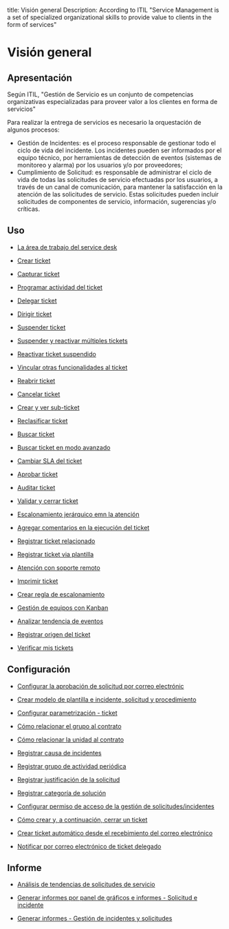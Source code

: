 title: Visión general
Description: According to ITIL "Service Management is a set of specialized organizational skills to provide value to clients in the form of services"
# Visión general

Apresentación
----------------
Según ITIL, "Gestión de Servicio es un conjunto de competencias organizativas especializadas para proveer valor a los clientes en forma de servicios"

Para realizar la entrega de servicios es necesario la orquestación de algunos procesos:

 + Gestión de Incidentes: es el proceso responsable de gestionar todo el ciclo de vida del incidente. Los incidentes pueden ser          informados por el equipo técnico, por herramientas de detección de eventos (sistemas de monitoreo y alarma) por los usuarios y/o por proveedores;
 + Cumplimiento de Solicitud: es responsable de administrar el ciclo de vida de todas las solicitudes de servicio efectuadas por los usuarios, a través de un canal de comunicación, para mantener la satisfacción en la atención de las solicitudes de servicio. Estas solicitudes pueden incluir solicitudes de componentes de servicio, información, sugerencias y/o críticas.

Uso
-------

- [La área de trabajo del service desk](/es-es/citsmart-platform-9/processes/tickets/use/desktop-of-service-desk.html)

- [Crear ticket](/es-es/citsmart-platform-9/processes/tickets/use/create-ticket.html)

- [Capturar ticket](/es-es/citsmart-platform-9/processes/tickets/use/capture-ticket.html)

- [Programar actividad del ticket](/es-es/citsmart-platform-9/processes/tickets/use/schedule-ticket-activity.html)

- [Delegar ticket](/es-es/citsmart-platform-9/processes/tickets/use/delegate-ticket.html)

- [Dirigir ticket](/es-es/citsmart-platform-9/processes/tickets/use/direct-the-ticket.html)

- [Suspender ticket](/es-es/citsmart-platform-9/processes/tickets/use/suspend-ticket.html)

- [Suspender y reactivar múltiples tickets](/es-es/citsmart-platform-9/processes/tickets/use/suspend-and-reactivate-tickets.html)

- [Reactivar ticket suspendido](/es-es/citsmart-platform-9/processes/tickets/use/reactivate-a-ticket-suspended.html)

- [Vincular otras funcionalidades al ticket](/es-es/citsmart-platform-9/processes/tickets/use/link-other-functionalities-to-the-ticket.html)

- [Reabrir ticket](/es-es/citsmart-platform-9/processes/tickets/use/reopen-ticket.html)

- [Cancelar ticket](/es-es/citsmart-platform-9/processes/tickets/use/cancel-ticket.html)

- [Crear y ver sub-ticket](/es-es/citsmart-platform-9/processes/tickets/use/create-and-view-sub-request.html)

- [Reclasificar ticket](/es-es/citsmart-platform-9/processes/tickets/use/reclassify-ticket.html)

- [Buscar ticket](/es-es/citsmart-platform-9/processes/tickets/use/locate-a-ticket.html)

- [Buscar ticket en modo avanzado](/es-es/citsmart-platform-9/processes/tickets/use/search-ticket-in-the-advanced-mode.html)

- [Cambiar SLA del ticket](/es-es/citsmart-platform-9/processes/tickets/use/change-SLA-of-a-ticket.html)

- [Aprobar ticket](/es-es/citsmart-platform-9/processes/tickets/use/approve-a-ticket.html)

- [Auditar ticket](/es-es/citsmart-platform-9/processes/tickets/use/audit-a-ticket.html)

- [Validar y cerrar ticket](/es-es/citsmart-platform-9/processes/tickets/use/validate-ticket.html)

- [Escalonamiento jerárquico emn la atención](/es-es/citsmart-platform-9/processes/tickets/use/hierarchical-escalation-in-the-attendance.html)

- [Agregar comentarios en la ejecución del ticket](/es-es/citsmart-platform-9/processes/tickets/use/register-ticket-occurrences.html)

- [Registrar ticket relacionado](/es-es/citsmart-platform-9/processes/tickets/use/register-ticket-related.html)

- [Registrar ticket via plantilla](/es-es/citsmart-platform-9/processes/tickets/use/register-ticket-via-template.html)

- [Atención con soporte remoto](/es-es/citsmart-platform-9/processes/tickets/use/attend-with-remote-support.html)

- [Imprimir ticket](/es-es/citsmart-platform-9/processes/tickets/use/print-ticket.html)

- [Crear regla de escalonamiento](/es-es/citsmart-platform-9/processes/tickets/use/create-escalation-rule.html)

- [Gestión de equipos con Kanban](/es-es/citsmart-platform-9/processes/tickets/use/manage-a-ticket-with-Kanban.html)

- [Analizar tendencia de eventos](/es-es/citsmart-platform-9/processes/tickets/use/analyze-event-trends.html)

- [Registrar origen del ticket](/es-es/citsmart-platform-9/processes/tickets/use/register-ticket-source.html)

- [Verificar mis tickets](/es-es/citsmart-platform-9/processes/tickets/use/verify-my-tickets.html)

Configuración
-----------------

- [Configurar la aprobación de solicitud por correo electrónic](/es-es/citsmart-platform-9/processes/tickets/configuration/approve-request-via-email.html)

- [Crear modelo de plantilla e incidente, solicitud y procedimiento](/es-es/citsmart-platform-9/processes/tickets/configuration/create-template-of-ticket.html)

- [Configurar parametrización - ticket](/es-es/citsmart-platform-9/platform-administration/parameters-list/configure-parametrization-ticket.html)

- [Cómo relacionar el grupo al contrato](/es-es/citsmart-platform-9/processes/tickets/configuration/relate-group-to-contract.html)

- [Cómo relacionar la unidad al contrato](/es-es/citsmart-platform-9/processes/tickets/configuration/relate-unit-to-contract.html)

- [Registrar causa de incidentes](/es-es/citsmart-platform-9/processes/portfolio-and-catalog/configuration/register-cause-incidents.html)

- [Registrar grupo de actividad periódica](/es-es/citsmart-platform-9/additional-features/automation-of-operation/configuration/periodic-activity-group.html)

- [Registrar justificación de la solicitud](/es-es/citsmart-platform-9/processes/portfolio-and-catalog/configuration/register-request-justification.html)

- [Registrar categoría de solución](/es-es/citsmart-platform-9/processes/portfolio-and-catalog/configuration/register-solution-category.html)

- [Configurar permiso de acceso de la gestión de solicitudes/incidentes](/es-es/citsmart-platform-9/processes/tickets/configuration/access-ticket-management.html)

- [Cómo crear y, a continuación, cerrar un ticket](/es-es/citsmart-platform-9/processes/tickets/configuration/create-then-close-ticket.html)

- [Crear ticket automático desde el recebimiento del correo electrónico](/es-es/citsmart-platform-9/processes/tickets/configuration/create-ticket-receiving-email.html)

- [Notificar por correo electrónico de ticket delegado](/es-es/citsmart-platform-9/processes/tickets/configuration/notification-delegated-email-ticket.html)

Informe
----------

- [Análisis de tendencias de solicitudes de servicio](/es-es/citsmart-platform-9/processes/tickets/use/analyse-service-request-trends.html)

- [Generar informes por panel de gráficos e informes - Solicitud e incidente](/es-es/citsmart-platform-9/processes/tickets/use/generate-report-through-the-panel-of-charts.html)

- [Generar informes - Gestión de incidentes y solicitudes](/es-es/citsmart-platform-9/processes/tickets/use/generate-reports-tickets.html)

<!-- !!! tip "About"

    <b>Product/Version:</b> CITSmart | 8.00 &nbsp;&nbsp;
    <b>Updated:</b>01/28/2021 – Anna Martins
